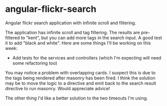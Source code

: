 # angular-flickr-search
Angular flickr search application with infinite scroll and filtering. 

The application has infinite scroll and tag filtering. The results are pre-filtered to "kent", but you can add more tags in the search input. A good test it to add "black and white". Here are some things I'll be working on this week:

- Add tests for the services and controllers (which I'm expecting will need some refactoring too)

You may notice a problem with overlapping cards. I suspect this is due to the tags being rendered after masonry has been fired. I think the solution may be to move the logic to a directive and emit back to the search result directive to run masonry. Would appreciate advice!

The other thing I'd like a better solution to the two timeouts I'm using. 